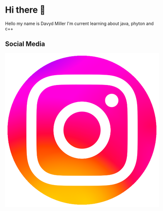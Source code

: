 # Hi there 👋
Hello my name is Davyd Miller
I'm current learning about java, phyton and c++
## Social Media
<div>
<a href="https://www.instagram.com/kamii_kx?igsh=NWl2MG1ua2xzZGYx" target="_blank"><img src= "image.png" max weight= "37px">
</div>

<!--
**Shisui-Uchix/Shisui-Uchix** is a ✨ _special_ ✨ repository because its `README.md` (this file) appears on your GitHub profile.

Here are some ideas to get you started:

- 🔭 I’m currently working on ...
- 🌱 I’m currently learning ...
- 👯 I’m looking to collaborate on ...
- 🤔 I’m looking for help with ...
- 💬 Ask me about ...
- 📫 How to reach me: ...
- 😄 Pronouns: ...
- ⚡ Fun fact: ...
-->
